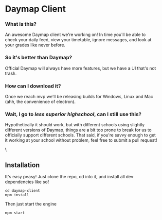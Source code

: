 # Daymap Client

### What is this?
An awesome Daymap client we're working on! In time you'll be able to check your daily feed, view your timetable, ignore messages, and look at your grades like never before.

### So it's better than Daymap?
Official Daymap will always have more features, but we have a UI that's not trash.

### How can I download it?
Once we reach mvp we'll be releasing builds for Windows, Linux and Mac (ahh, the convenience of electron).

### Wait, I go to *less superior highschool*, can I still use this?
Hypothetically it should work, but with different schools using slightly different versions of Daymap, things are a bit too prone to break for us to officially support different schools. That said, if you're savvy enough to get it working at your school without problem, feel free to submit a pull request!

\
## Installation

It's easy peasy! Just clone the repo, cd into it, and install all dev dependencies like so!
```
cd daymap-client
npm install
```

Then just start the engine
```
npm start
```
